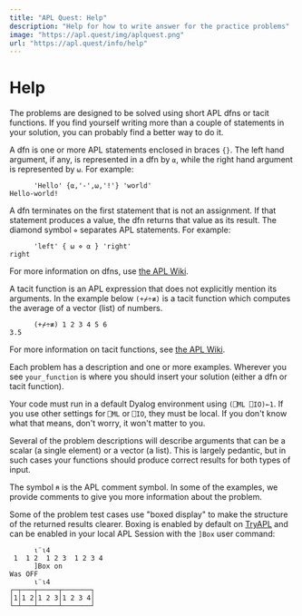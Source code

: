 ```yaml
---
title: "APL Quest: Help"
description: "Help for how to write answer for the practice problems"
image: "https://apl.quest/img/aplquest.png"
url: "https://apl.quest/info/help"
---
```

# Help

The problems are designed to be solved using short APL dfns or tacit
functions. If you find yourself writing more than a couple of
statements in your solution, you can probably find a better way to do
it.

A dfn is one or more APL statements enclosed in braces `{}`. The
left hand argument, if any, is represented in a dfn by `⍺`,
while the right hand argument is represented by `⍵`. For
example:

``` APL
      'Hello' {⍺,'-',⍵,'!'} 'world'
Hello-world!
```

A dfn terminates on the first statement that is not an assignment. If
that statement produces a value, the dfn returns that value as its
result. The diamond symbol `⋄` separates APL statements. For
example:

``` APL
      'left' { ⍵ ⋄ ⍺ } 'right'
right
```

For more information on dfns, use [the APL
Wiki](https://aplwiki.com/wiki/Dfn).

A tacit function is an APL expression that does not explicitly mention
its arguments. In the example below `(+⌿÷≢)` is a tacit function
which computes the average of a vector (list) of numbers.

``` APL
      (+⌿÷≢) 1 2 3 4 5 6
3.5
```

For more information on tacit functions, see [the APL
Wiki](https://aplwiki.com/wiki/Tacit_programming).

Each problem has a description and one or more examples. Wherever you
see `your_function` is where you should insert your solution
(either a dfn or tacit function).

Your code must run in a default Dyalog environment using
`(⎕ML ⎕IO)←1`. If you use other settings for `⎕ML` or
`⎕IO`, they must be local. If you don't know what that means,
don't worry, it won't matter to you.

Several of the problem descriptions will describe arguments that can
be a scalar (a single element) or a vector (a list). This is largely
pedantic, but in such cases your functions should produce correct
results for both types of input.

The symbol `⍝` is the APL comment symbol. In some of the
examples, we provide comments to give you more information about the
problem.

Some of the problem test cases use "boxed display" to make the
structure of the returned results clearer. Boxing is enabled by
default on
[TryAPL](https://tryapl.org/?a=%u2373%A8%u23734&run)
and can be enabled in your local APL Session with the `]Box`
user command:

``` APL
      ⍳¨⍳4
 1  1 2  1 2 3  1 2 3 4 
      ]Box on
Was OFF
      ⍳¨⍳4
┌─┬───┬─────┬───────┐
│1│1 2│1 2 3│1 2 3 4│
└─┴───┴─────┴───────┘
```
